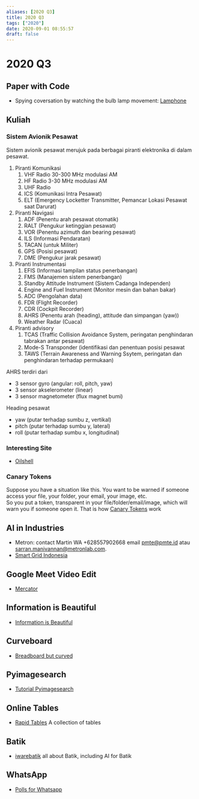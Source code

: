 ```yaml
---
aliases: [2020 Q3]
title: 2020 Q3
tags: ["2020"]
date: 2020-09-01 08:55:57
draft: false
---
```


# 2020 Q3

## Paper with Code

- Spying coversation by watching the bulb lamp movement: [Lamphone](https://www.nassiben.com/lamphone)

## Kuliah

### Sistem Avionik Pesawat

Sistem avionik pesawat merujuk pada berbagai piranti elektronika di dalam pesawat.

1. Piranti Komunikasi
    1. VHF Radio 30-300 MHz modulasi AM
    2. HF Radio 3-30 MHz modulasi AM
    3. UHF Radio
    4. ICS (Komunikasi Intra Pesawat)
    5. ELT (Emergency Locketter Transmitter, Pemancar Lokasi Pesawat saat Darurat)
 2. Piranti Navigasi
    1. ADF (Penentu arah pesawat otomatik)
    2. RALT (Pengukur ketinggian pesawat)
    3. VOR (Penentu azimuth dan bearing pesawat)
    4. ILS (Informasi Pendaratan)
    5. TACAN (untuk Militer)
    6. GPS (Posisi pesawat)
    7. DME (Pengukur jarak pesawat)
 3. Piranti Instrumentasi
    1. EFIS (Informasi tampilan status penerbangan)
    2. FMS (Manajemen sistem penerbangan)
    3. Standby Attitude Instrument (Sistem Cadanga Independen)
    4. Engine and Fuel Instrument (Monitor mesin dan bahan bakar)
    5. ADC (Pengolahan data)
    6. FDR (Flight Recorder)
    7. CDR (Cockpit Recorder)
    8. AHRS (Penentu arah (heading), attitude dan simpangan (yaw))
    9. Weather Radar (Cuaca)
4. Piranti advisory
    1. TCAS (Traffic Collision Avoidance System, peringatan penghindaran tabrakan antar pesawat)
    2. Mode-S Transponder (identifikasi dan penentuan posisi pesawat
    3. TAWS (Terrain Awareness and Warning Ssytem, peringatan dan penghindaran terhadap permukaan)

AHRS terdiri dari

- 3 sensor gyro (angular: roll, pitch, yaw)
- 3 sensor akselerometer (linear)
- 3 sensor magnetometer (flux magnet bumi)

Heading pesawat

- yaw (putar terhadap sumbu z, vertikal)
- pitch (putar terhadap sumbu y, lateral)
- roll (putar terhadap sumbu x, longitudinal)

### Interesting Site

- [Oilshell](https://www.oilshell.org/)

### Canary Tokens

Suppose you have a situation like this. You want to be warned if someone access your file, your folder, your email, your image, etc.  
So you put a token, transparent in your file/folder/email/image, which will warn you if someone open it. That is how [Canary Tokens](https://canarytokens.org/) work

## AI in Industries

- Metron: contact Martin WA +628557902668 email pmte@pmte.id atau sarran.manivannan@metronlab.com.
- [Smart Grid Indonesia](https://www.smartgridindonesia.com)

## Google Meet Video Edit

- [Mercator](https://x-ing.space/mercator/)

## Information is Beautiful

- [Information is Beautiful](https://informationisbeautiful.net/)

## Curveboard

- [Breadboard but curved](https://hcie.csail.mit.edu/research/curveboard/curveboard.html)

## Pyimagesearch

- [Tutorial Pyimagesearch](https://www.pyimagesearch.com/)

## Online Tables

- [Rapid Tables](https://www.rapidtables.com/) A collection of tables

## Batik

- [iwarebatik](https://www.iwarebatik.org/) all about Batik, including AI for Batik

## WhatsApp

- [Polls for Whatsapp](https://polls.fr/)
